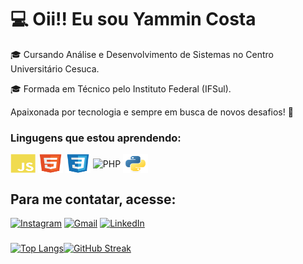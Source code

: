 

<body>
  <div class="container">
    <div class="profile">
      <h1>💻 Oii!! Eu sou Yammin Costa</h1>
      <p>🎓 Cursando Análise e Desenvolvimento de Sistemas no Centro Universitário Cesuca.</p>
      <p>🎓 Formada em Técnico pelo Instituto Federal (IFSul).</p>
      <p>Apaixonada por tecnologia e sempre em busca de novos desafios! 🚀</p>
    </div>
   
  </div>

### Lingugens que estou aprendendo:

  <div class="technologies">
    <img align="center" height="30" width="40" src="https://raw.githubusercontent.com/devicons/devicon/master/icons/javascript/javascript-plain.svg" height="30" width="40" alt="Javascript">
    <img align="center" height="30" width="40" src="https://raw.githubusercontent.com/devicons/devicon/master/icons/html5/html5-original.svg" height="30" width="40" alt="HTML">
    <img align="center" height="30" width="40"src="https://raw.githubusercontent.com/devicons/devicon/master/icons/css3/css3-original.svg" height="30" width="40" alt="CSS">
    <img align="center" height="30" width="40" src="https://cdn.jsdelivr.net/gh/devicons/devicon/icons/php/php-original.svg" height="30" width="40" alt="PHP">
    <img align="center" height="30" width="40" src="https://raw.githubusercontent.com/devicons/devicon/master/icons/python/python-original.svg" alt="PYTHON">
  </div>
  
###
  <div class="contact">
    <h2>Para me contatar, acesse:</h2>
    <a href="https://www.instagram.com/yasmi_assis/" target="_blank"><img src="https://img.shields.io/badge/-Instagram-%23E4405F?style=for-the-badge&logo=instagram&logoColor=white" alt="Instagram"></a>
    <a href="mailto:assisyasmin593@gmail.com"><img src="https://img.shields.io/badge/-Gmail-%23333?style=for-the-badge&logo=gmail&logoColor=white" alt="Gmail"></a>
    <a href="https://www.linkedin.com/in/yasmin-assis-47072920a/" target="_blank"><img src="https://img.shields.io/badge/-LinkedIn-%230077B5?style=for-the-badge&logo=linkedin&logoColor=white" alt="LinkedIn"></a>
  </div>

###

<div class="github-stats" style="display: flex;">
  <a href="https://github.com/YasminAssisCosta">
    <img width="300em" height="190em" src="https://github-readme-stats.vercel.app/api/top-langs/?username=YasminAssisCosta&layout=compact&langs_count=5&theme=dracula" alt="Top Langs" />
  </a>
  <a href="https://git.io/streak-stats">
    <img  height="190em" width="415em" src="https://streak-stats.demolab.com?user=YasminAssisCosta&theme=dracula" alt="GitHub Streak"  />
  </a>
</div>

  </div>




